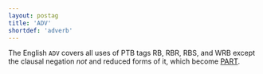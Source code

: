 ```yaml
---
layout: postag
title: 'ADV'
shortdef: 'adverb'
---
```


The English `ADV` covers all uses of PTB tags RB, RBR, RBS, and WRB except the clausal negation _not_ and reduced forms of it, which become [PART]().
<!-- Interlanguage links updated So kvě 14 19:01:43 CEST 2022 -->
